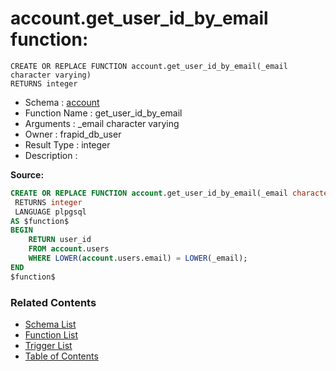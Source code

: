 # account.get_user_id_by_email function:

```plpgsql
CREATE OR REPLACE FUNCTION account.get_user_id_by_email(_email character varying)
RETURNS integer
```
* Schema : [account](../../schemas/account.md)
* Function Name : get_user_id_by_email
* Arguments : _email character varying
* Owner : frapid_db_user
* Result Type : integer
* Description : 


**Source:**
```sql
CREATE OR REPLACE FUNCTION account.get_user_id_by_email(_email character varying)
 RETURNS integer
 LANGUAGE plpgsql
AS $function$
BEGIN
    RETURN user_id
    FROM account.users
    WHERE LOWER(account.users.email) = LOWER(_email);
END
$function$

```

### Related Contents
* [Schema List](../../schemas.md)
* [Function List](../../functions.md)
* [Trigger List](../../triggers.md)
* [Table of Contents](../../README.md)

